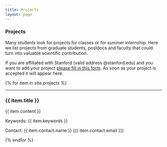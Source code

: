 ```yaml
---
title: Projects
layout: page
---
```


<h3>Projects</h3>
Many students look for projects for classes or for summer internship. Here we list projects from graduate students, postdocs and faculty that could turn into valuable scientific contribution.

If you are affiliated with Stanford (valid address @stanford.edu) and you want to add your project [please fill in this form](). As soon as your project is accepted it will appear here.

{% for item in site.projects %}
  <hr />
  <h3 class="projects">{{ item.title }}</h3>
  <p>{{ item.content }}</p>
  <p>Keywords: {{ item.keywords }}</p>
  <p>Contact: {{ item.contact.name }} ({{ item.contact.email }})</p>
{% endfor %}

